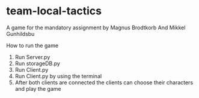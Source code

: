 # team-local-tactics
A game for the mandatory assignment by Magnus Brodtkorb And Mikkel Gunhildsbu

How to run the game

1. Run Server.py
2. Run storageDB.py
3. Run Client.py 
4. Run Client.py by using the terminal
5. After both clients are connected the clients can choose their characters and play the game

